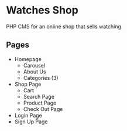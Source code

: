 # Watches Shop
PHP CMS for an online shop that sells watching
## Pages
* Homepage
  * Carousel
  * About Us
  * Categories (3)
* Shop Page
  * Cart
  * Search Page
  * Product Page
  * Check Out Page
* Login Page
* Sign Up Page
